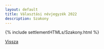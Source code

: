 ```yaml
---
layout: default
title: Választási névjegyzék 2022
description: Szakony
---
```


{% include settlementHTMLs/Szakony.html %}

[Vissza](./)